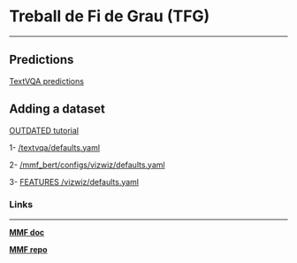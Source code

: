 # Treball de Fi de Grau (TFG)
---

## Predictions
[TextVQA predictions](https://github.com/arcb01/GED-TFG/blob/main/outputs/textvqa_run_test_2022-11-29T22:04:30.json)

## Adding a dataset
[OUTDATED tutorial](https://mmf.sh/docs/tutorials/dataset)

1- [/textvqa/defaults.yaml](https://github.com/facebookresearch/mmf/blob/main/projects/m4c/configs/textvqa/defaults.yaml)

2- [/mmf_bert/configs/vizwiz/defaults.yaml](https://github.com/facebookresearch/mmf/blob/main/projects/others/mmf_bert/configs/vizwiz/defaults.yaml)

3- [FEATURES /vizwiz/defaults.yaml](https://github.com/facebookresearch/mmf/blob/main/mmf/configs/datasets/vizwiz/defaults.yaml)

### Links
---
[**MMF doc**](https://mmf.sh/docs/projects/m4c/)

[**MMF repo**](https://github.com/facebookresearch/mmf)
